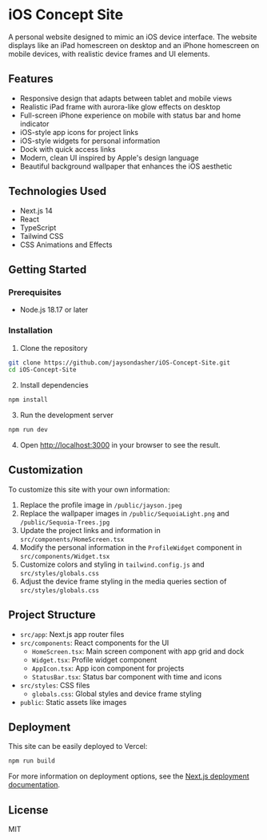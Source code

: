 # iOS Concept Site

A personal website designed to mimic an iOS device interface. The website displays like an iPad homescreen on desktop and an iPhone homescreen on mobile devices, with realistic device frames and UI elements.

## Features

- Responsive design that adapts between tablet and mobile views
- Realistic iPad frame with aurora-like glow effects on desktop
- Full-screen iPhone experience on mobile with status bar and home indicator
- iOS-style app icons for project links
- iOS-style widgets for personal information
- Dock with quick access links
- Modern, clean UI inspired by Apple's design language
- Beautiful background wallpaper that enhances the iOS aesthetic

## Technologies Used

- Next.js 14
- React
- TypeScript
- Tailwind CSS
- CSS Animations and Effects

## Getting Started

### Prerequisites

- Node.js 18.17 or later

### Installation

1. Clone the repository
```bash
git clone https://github.com/jaysondasher/iOS-Concept-Site.git
cd iOS-Concept-Site
```

2. Install dependencies
```bash
npm install
```

3. Run the development server
```bash
npm run dev
```

4. Open [http://localhost:3000](http://localhost:3000) in your browser to see the result.

## Customization

To customize this site with your own information:

1. Replace the profile image in `/public/jayson.jpeg`
2. Replace the wallpaper images in `/public/SequoiaLight.png` and `/public/Sequoia-Trees.jpg`
3. Update the project links and information in `src/components/HomeScreen.tsx`
4. Modify the personal information in the `ProfileWidget` component in `src/components/Widget.tsx`
5. Customize colors and styling in `tailwind.config.js` and `src/styles/globals.css`
6. Adjust the device frame styling in the media queries section of `src/styles/globals.css`

## Project Structure

- `src/app`: Next.js app router files
- `src/components`: React components for the UI
  - `HomeScreen.tsx`: Main screen component with app grid and dock
  - `Widget.tsx`: Profile widget component
  - `AppIcon.tsx`: App icon component for projects
  - `StatusBar.tsx`: Status bar component with time and icons
- `src/styles`: CSS files
  - `globals.css`: Global styles and device frame styling
- `public`: Static assets like images

## Deployment

This site can be easily deployed to Vercel:

```bash
npm run build
```

For more information on deployment options, see the [Next.js deployment documentation](https://nextjs.org/docs/deployment).

## License

MIT 